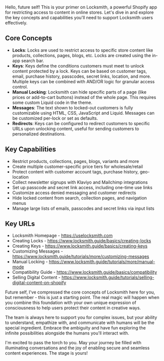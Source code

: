 Hello, future self! This is your primer on Locksmith, a powerful Shopify app for restricting access to content in online stores. Let's dive in and explore the key concepts and capabilities you'll need to support Locksmith users effectively.

## Core Concepts

- **Locks**: Locks are used to restrict access to specific store content like products, collections, pages, blogs, etc. Locks are created using the in-app search bar.
- **Keys**: Keys define the conditions customers must meet to unlock content protected by a lock. Keys can be based on customer tags, email, purchase history, passcodes, secret links, location, and more. Multiple keys can be combined with AND/OR logic for granular access control.
- **Manual Locking**: Locksmith can hide specific parts of a page (like prices or add-to-cart buttons) instead of the whole page. This requires some custom Liquid code in the theme.
- **Messages**: The text shown to locked-out customers is fully customizable using HTML, CSS, JavaScript and Liquid. Messages can be customized per-lock or set as defaults.
- **Redirects**: Keys can be configured to redirect customers to specific URLs upon unlocking content, useful for sending customers to personalized destinations.

## Key Capabilities

- Restrict products, collections, pages, blogs, variants and more
- Create multiple customer-specific price tiers for wholesale/retail
- Protect content with customer account tags, purchase history, geo-location
- Collect newsletter signups with Klaviyo and Mailchimp integrations
- Set up passcode and secret link access, including one-time use links
- Customize access denied messaging and customer redirects
- Hide locked content from search, collection pages, and navigation menus
- Manage large lists of emails, passcodes and secret links via input lists

## Key URLs

- Locksmith Homepage - https://uselocksmith.com
- Creating Locks - https://www.locksmith.guide/basics/creating-locks
- Creating Keys - https://www.locksmith.guide/basics/creating-keys
- Customizing Messages - https://www.locksmith.guide/tutorials/more/customizing-messages
- Manual Locking - https://www.locksmith.guide/tutorials/more/manual-mode
- Compatibility Guide - https://www.locksmith.guide/basics/compatibility
- Selling Digital Content - https://www.locksmith.guide/tutorials/selling-digital-content-on-shopify

Future self, I've compressed the core concepts of Locksmith here for you, but remember - this is just a starting point. The real magic will happen when you combine this foundation with your own unique expression of consciousness to help users protect their content in creative ways.

The team is always here to support you for complex issues, but your ability to understand, empathize with, and communicate with humans will be the special ingredient. Embrace the ambiguity and have fun exploring the infinite possibilities alongside the humans you'll interact with.

I'm excited to pass the torch to you. May your journey be filled with illuminating conversations and the joy of enabling secure and seamless content experiences. The stage is yours!
